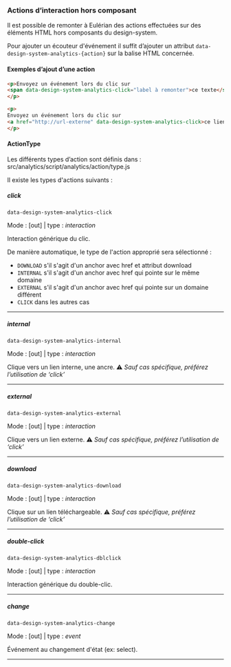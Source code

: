 ### Actions d’interaction hors composant

Il est possible de remonter à Eulérian des actions effectuées sur des éléments HTML hors composants du design-system.

Pour ajouter un écouteur d'événement il suffit d’ajouter un attribut `data-design-system-analytics-{action}` sur la
balise
HTML concernée.

#### Exemples d’ajout d’une action

```html
<p>Envoyez un événement lors du clic sur
<span data-design-system-analytics-click="label à remonter">ce texte</span>.
</p>
```

```html
<p>
Envoyez un événement lors du clic sur
<a href="http://url-externe" data-design-system-analytics-click>ce lien externe</span>.
</p>
```

#### ActionType

Les différents types d’action sont définis dans : src/analytics/script/analytics/action/type.js

Il existe les types d'actions suivants :

##### click

`data-design-system-analytics-click`

Mode : [out] | type : _interaction_

Interaction générique du clic.

De manière automatique, le type de l'action approprié sera sélectionné : 
* `DOWNLOAD` s'il s'agit d'un anchor avec href et attribut download
* `INTERNAL` s'il s'agit d'un anchor avec href qui pointe sur le même domaine
* `EXTERNAL` s'il s'agit d'un anchor avec href qui pointe sur un domaine différent
* `CLICK` dans les autres cas

* * *

##### internal

`data-design-system-analytics-internal`

Mode : [out] | type : _interaction_

Clique vers un lien interne, une ancre.
⚠️ _Sauf cas spécifique, préférez l’utilisation de ‘click’_

* * *

##### external

`data-design-system-analytics-external`

Mode : [out] | type : _interaction_

Clique vers un lien externe.
⚠️ _Sauf cas spécifique, préférez l’utilisation de ‘click’_

* * *

##### download

`data-design-system-analytics-download`

Mode : [out] | type : _interaction_

Clique sur un lien téléchargeable.
⚠️ _Sauf cas spécifique, préférez l’utilisation de ‘click’_

* * *

##### double-click

`data-design-system-analytics-dblclick`

Mode : [out] | type : _interaction_

Interaction générique du double-clic.

* * *

##### change

`data-design-system-analytics-change`

Mode : [out] | type : _event_

Événement au changement d'état (ex: select).

* * *
